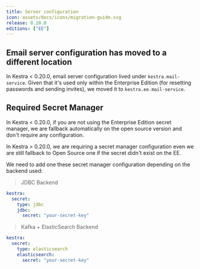 ```yaml
---
title: Server configuration
icon: assets/docs/icons/migration-guide.svg
release: 0.20.0
editions: ["EE"]
---
```



## Email server configuration has moved to a different location

In Kestra < 0.20.0, email server configuration lived under `kestra.mail-service`. Given that it's used only within the Enterprise Edition (for resetting passwords and sending invites), we moved it to `kestra.ee.mail-service`.

## Required Secret Manager
In Kestra < 0.20.0, if you are not using the Enterprise Edition secret manager, we are fallback automatically on the open source version and don't require any configuration.

In Kestra > 0.20.0, we are requiring a secret manager configuration even we are still fallback to Open Source one if the secret didn't exist on the EE.

We need to add one these secret manager configuration depending on the backend used:

> JDBC  Backend
```yaml
kestra:
  secret:
    type: jdbc
    jdbc:
      secret: "your-secret-key"
```

> Kafka + ElasticSearch Backend
```yaml
kestra:
  secret:
    type: elasticsearch
    elasticsearch:
      secret: "your-secret-key"
```